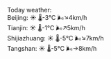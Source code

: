 Today weather:  
Beijing: ☀️   🌡️-3°C 🌬️↘4km/h  
Tianjin: ☀️   🌡️-1°C 🌬️↗5km/h  
Shijiazhuang: ☀️   🌡️-5°C 🌬️↘7km/h  
Tangshan: ☀️   🌡️-5°C 🌬️→8km/h  
